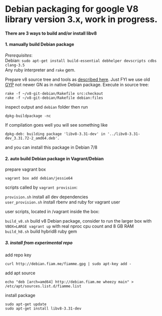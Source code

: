 Debian packaging for google V8 library version 3.x, work in progress.
===========

#### There are 3 ways to build and/or install libv8

#### 1. manually build Debian package

*_Prerequisites_*:  
Debian: ```sudo apt-get install build-essential debhelper devscripts cdbs clang-3.5```  
Any ruby interpreter and `rake` gem.

Prepare v8 source tree and tools as [described here](https://github.com/v8/v8/wiki/Building-from-Source). 
Just FYI we use old [GYP](https://github.com/v8/v8/wiki/Building-with-Gyp) not newer GN as in native Debian package.
Execute in source tree:

```
rake -f ~/v8-git-debian/Rakefile src:checkout
rake -f ~/v8-git-debian/Rakefile debian:files
```

inspect output and `debian` folder then run

```
dpkg-buildpackage -nc
```

If compilation goes well you will see something like
```
dpkg-deb: building package 'libv8-3.31-dev' in '../libv8-3.31-dev_3.31.72-2_amd64.deb'.
```
and you can install this package in Debian 7/8

#### 2. auto build Debian package in Vagrant/Debian

prepare vagrant box

```
vagrant box add debian/jessie64

```
scripts called by `vagrant provision`:

`provision.sh` install all dev dependencies  
`user_provision.sh` install rbenv and ruby for vagrant user

user scripts, located in /vagrant inside the box:

`build_v8.sh` build v8 Debian package, consider to run the larger box with `VBOX=LARGE vagrant up` with real nproc cpu count and 8 GB RAM  
`build_h8.sh` build hybrid8 ruby gem 

##### 3. install from experimental repo

add repo key
```
curl http://debian.fiam.me/fiamme.gpg | sudo apt-key add -
```

add apt source
```
echo "deb [arch=amd64] http://debian.fiam.me wheezy main" > /etc/apt/sources.list.d/fiamme.list
```

install package
```
sudo apt-get update
sudo apt-get install libv8-3.31-dev
```
